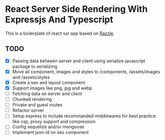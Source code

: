 # React Server Side Rendering With Expressjs And Typescript

This is a boilerplate of react ssr app based on [Razzle](https://github.com/jaredpalmer/razzle/).

## TODO
- [x] Passing data between server and client using serialize-javascript package to serializing
- [x] Move all component, images and styles to /components, /assets/images and /assets/styles
- [x] Create a seo and layout component
- [x] Support images like png, jpg and webp
- [ ] Fetching data on server and client
- [ ] Chunked rendering
- [ ] Private and guest routes
- [ ] Refactor server
- [ ] Setup express to include recommanded middlewares for best practice like csp, proxy support and compression
- [ ] Config sequelize and/or mongoose
- [ ] Implement json-ld on seo component